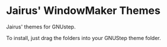 # Jairus' WindowMaker Themes
Jairus' themes for GNUstep.

To install, just drag the folders into your GNUStep theme folder.
